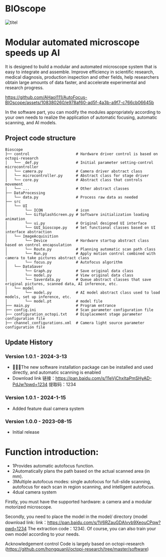 # BIOscope
![titel](https://github.com/AHaoI111/AutoFocus-BIOscope/assets/108380260/92a20afe-fb91-4a0d-a9fc-f5793b6586da)

# Modular automated microscope speeds up AI

It is designed to build a modular and automated microscope system that is easy to integrate and assemble. Improve efficiency in scientific research, medical diagnosis, production inspection and other fields, help researchers obtain large amounts of data faster, and accelerate experimental and research progress.

https://github.com/AHaoI111/AutoFocus-BIOscope/assets/108380260/e978af60-ad5f-4a3b-a9f7-c766cb06645b


In the software part, you can modify the modules appropriately according to your own needs to realize the application of automatic focusing, automatic scanning, and AI models.


## Project code structure

```
Bioscope
├── control                     # Hardware driver control is based on octopi-research
│   └── _def.py                 # Initial parameter setting-control microcontroller
│   └── camera.py               # Camera driver abstract class
│   └── microcontroller.py      # Abstract class for stage driver
│   └── core.py                 # Abstract class that controls movement
│   └── ...                     # Other abstract classes
├── DataProcessing 
│   └── data.py                 # Process raw data as needed
├── src 
│   └── UI
│        └── ICON               # icon
│        └── GifSplashScreen.py # Software initialization loading animation           
│        └── ui.py              # Original designed UI interface
│        └── GUI_bioscope.py    # Set functional classes based on UI interface abstraction
│   └── ImageAcquisition
│        └── Device             # Hardware startup abstract class based on control encapsulation
│        └── Route.py           # Planning automatic scan path class                  
│        └── Run.py             # Apply motion control combined with camera to take pictures abstract class
│        └── focus.py           # Autofocus algorithm
│   └── DataSaver
│        └── Graph.py           # Save original data class                
│        └── model.py           # View original data class
│        └── Saverdata.py       # Queue abstract classes that save original pictures, scanned data, AI inference, etc.
│   └── model
│        └── model.py           # AI model abstract class used to load models, set up inference, etc.                   
│        └── model.pt           # model file
├── main.py                     # Program entrance
├── config.ini                  # Scan parameter configuration file
├── configuration_octopi.txt    # Displacement stage parameter configuration file
├── channel_configurations.xml  # Camera light source parameter configuration file
```


## Update History

### Version 1.0.1 - 2024-3-13
- 🚀🚀🚀The new software installation package can be installed and used directly, and automatic scanning is enabled
- Download link 链接：https://pan.baidu.com/s/11eVjChxItaPmSHyAD-PdJw?pwd=1234 
提取码：1234

### Version 1.0.1 - 2024-1-15
- Added feature dual camera system

### Version 1.0.0 - 2023-08-15
- Initial release


# Function introduction:

- 1Provides automatic autofocus function.
- 2Automatically plans the path based on the actual scanned area (in mm).
- 3Multiple autofocus modes: single autofocus for full-slide scanning, autofocus for each scan in region scanning, and intelligent autofocus.
- 4dual camera system


Firstly, you must have the supported hardware: a camera and a modular motorized microscope. 

Secondly, you need to place the model in the model/ directory (model download link: link：https://pan.baidu.com/s/1V6RZauGDAlvvb9XeouCPqw?pwd=1234 
The extraction code：1234). 
Of course, you can also train your own model according to your needs.


Acknowledgement
control Code is largely based on octopi-research (https://github.com/hongquanli/octopi-research/tree/master/software)
